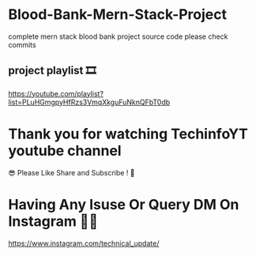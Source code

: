 # Blood-Bank-Mern-Stack-Project
complete mern stack blood bank project source code please check commits

## project playlist 🎞
https://youtube.com/playlist?list=PLuHGmgpyHfRzs3VmqXkguFuNknQFbT0db

# Thank you for watching TechinfoYT youtube channel
😎 Please Like Share and Subscribe ! 🙏

# Having Any Isuse Or Query DM On Instagram 🤷‍♀️
https://www.instagram.com/technical_update/



